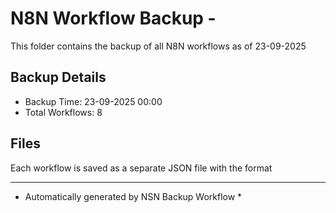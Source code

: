 # N8N Workflow Backup - 
This folder contains the backup of all N8N workflows as of 23-09-2025

## Backup Details
- Backup Time: 23-09-2025 00:00
- Total Workflows: 8

## Files
Each workflow is saved as a separate JSON file with the format

-----------
* Automatically generated by NSN Backup Workflow *